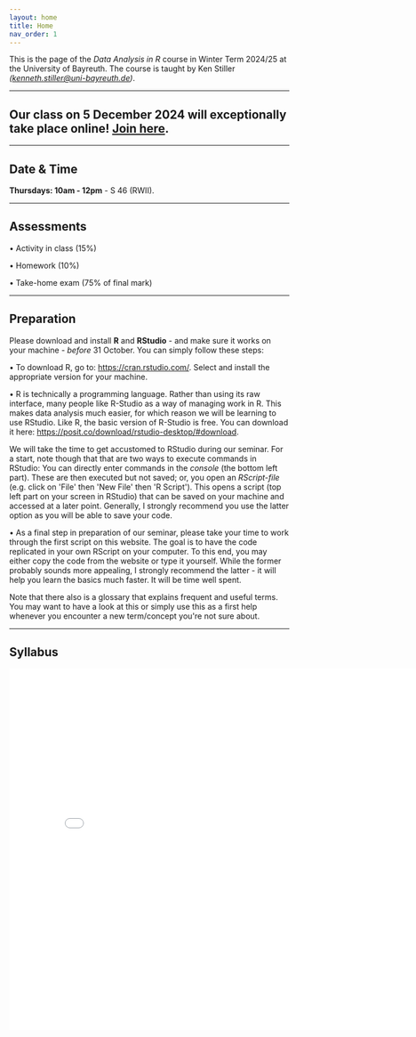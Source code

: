 ```yaml
---
layout: home
title: Home
nav_order: 1
---
```





This is the page of the *Data Analysis in R* course in Winter Term 2024/25 at the University of Bayreuth. The course is taught by Ken Stiller *(kenneth.stiller@uni-bayreuth.de)*. 

________

## Our class on 5 December 2024 will exceptionally take place online! [Join here](https://teams.microsoft.com/l/meetup-join/19%3ameeting_NGQzNGRjMGEtMzI5OC00OGU4LTkxNzQtZDY5ZTVlMzgyMmY0%40thread.v2/0?context=%7b%22Tid%22%3a%2254d63e24-ac6d-4c5e-a8d6-ba978a0b286e%22%2c%22Oid%22%3a%228b4c4600-7d30-4656-8e36-810bca1dcc9f%22%7d).
________


## Date & Time

**Thursdays: 10am - 12pm** - S 46 (RWII). 

________


## Assessments

• Activity in class (15%)

• Homework (10%)

• Take-home exam (75% of final mark)

________


## Preparation

Please download and install **R** and **RStudio** - and make sure it works on your machine - *before* 31 October. You can simply follow these steps: 

• To download R, go to: https://cran.rstudio.com/. Select and install the appropriate version for your machine.

• R is technically a programming language. Rather than using its raw interface, many people like R-Studio as a way of managing work in R. This makes data analysis much easier, for which reason we will be learning to use RStudio. Like R, the basic version of R-Studio is free. You can download it here: https://posit.co/download/rstudio-desktop/#download.

We will take the time to get accustomed to RStudio during our seminar. For a start, note though that that are two ways to execute commands in RStudio: You can directly enter commands in the *console* (the bottom left part). These are then executed but not saved; or, you open an *RScript-file* (e.g. click on 'File' then 'New File' then 'R Script'). This opens a script (top left part on your screen in RStudio) that can be saved on your machine and accessed at a later point. Generally, I strongly recommend you use the latter option as you will be able to save your code.

• As a final step in preparation of our seminar, please take your time to work through the first script on this website. The goal is to have the code replicated in your own RScript on your computer. To this end, you may either copy the code from the website or type it yourself. While the former probably sounds more appealing, I strongly recommend the latter - it will help you learn the basics much faster. It will be time well spent.

Note that there also is a glossary that explains frequent and useful terms. You may want to have a look at this or simply use this as a first help whenever you encounter a new term/concept you're not sure about.

________

## Syllabus


<embed src="R24_Syllabus_Bayreuth.pdf" width="800" height="650" 
 type="application/pdf">
